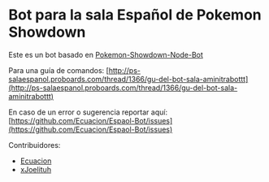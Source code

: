 ﻿Bot para la sala Español de Pokemon Showdown
====================

Este es un bot basado en [Pokemon-Showdown-Node-Bot](https://github.com/Ecuacion/Pokemon-Showdown-Node-Bot)

Para una guía de comandos: [http://ps-salaespanol.proboards.com/thread/1366/gu-del-bot-sala-aminitrabottt](http://ps-salaespanol.proboards.com/thread/1366/gu-del-bot-sala-aminitrabottt)

En caso de un error o sugerencia reportar aquí: [https://github.com/Ecuacion/Espaol-Bot/issues](https://github.com/Ecuacion/Espaol-Bot/issues)

Contribuidores: 
 - [Ecuacion](https://github.com/Ecuacion/)
 - [xJoelituh](https://github.com/xJoelituh/)
 